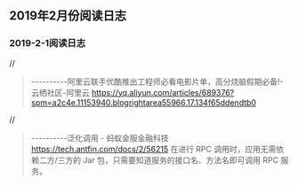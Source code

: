 

## 2019年2月份阅读日志

### 2019-2-1阅读日志
//
> ----------阿里云联手优酷推出工程师必看电影片单，高分烧脑假期必备!-云栖社区-阿里云
> https://yq.aliyun.com/articles/689376?spm=a2c4e.11153940.blogrightarea55966.17.134f65ddendtb0


//
> ----------泛化调用 - 蚂蚁金服金融科技
> https://tech.antfin.com/docs/2/56215
在进行 RPC 调用时，应用无需依赖二方/三方的 Jar 包，只需要知道服务的接口名、方法名即可调用 RPC 服务。

